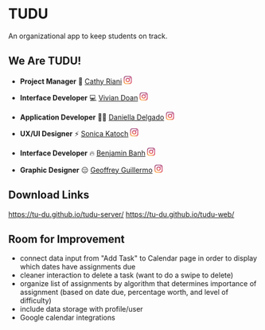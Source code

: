 # TUDU
An organizational app to keep students on track.

## We Are TUDU!

- __Project Manager__ 💸 [Cathy Riani](https://github.com/cathyriani) [![alt text][image]][hyperlink]

  [hyperlink]: https://www.instagram.com/cathyriani/
  [image]: https://raw.githubusercontent.com/juneate/classroom-collab/master/img/instagram.png

- __Interface Developer__ 💻 [Vivian Doan](https://github.com/viviandoan) [![alt text][image2]][hyperlink2]

  [hyperlink2]: https://www.instagram.com/vivdoan/
  [image2]: https://raw.githubusercontent.com/juneate/classroom-collab/master/img/instagram.png

- __Application Developer__ 💃🏻 [Daniella Delgado](https://github.com/danidel92) [![alt text][image1]][hyperlink1]

[hyperlink1]: https://www.instagram.com/daniellandelgado/
[image1]: https://raw.githubusercontent.com/juneate/classroom-collab/master/img/instagram.png

- __UX/UI Designer__ ⚡ [Sonica Katoch](https://github.com/sawnkat) [![alt text][image1]][hyperlink1]

[hyperlink1]: https://www.instagram.com/sawnkat/
[image1]: https://raw.githubusercontent.com/juneate/classroom-collab/master/img/instagram.png


- __Interface Developer__ 🔥 [Benjamin Banh](https://github.com/benjaminbanh) [![alt text][image1]][hyperlink1]

[hyperlink1]: https://www.instagram.com/benjaminbanh/
[image1]: https://raw.githubusercontent.com/juneate/classroom-collab/master/img/instagram.png

- __Graphic Designer__ 😑 [Geoffrey Guillermo](https://github.com/geoffreyian) [![alt text][image1]][hyperlink1]

[hyperlink1]: https://www.instagram.com/shutupdeborah/
[image1]: https://raw.githubusercontent.com/juneate/classroom-collab/master/img/instagram.png

## Download Links

https://tu-du.github.io/tudu-server/
https://tu-du.github.io/tudu-web/ 

## Room for Improvement

- connect data input from "Add Task" to Calendar page in order to display which dates have assignments due
- cleaner interaction to delete a task (want to do a swipe to delete)
- organize list of assignments by algorithm that determines importance of assignment (based on date due, percentage worth, and level of difficulty)
- include data storage with profile/user
- Google calendar integrations


